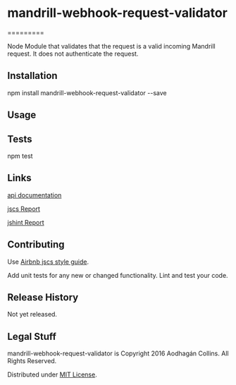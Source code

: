 # mandrill-webhook-request-validator
=========

Node Module that validates that the request is a valid incoming Mandrill request. It does not authenticate the request.

## Installation

  npm install mandrill-webhook-request-validator --save

## Usage

## Tests

  npm test

## Links

  [api documentation](./docs/api.md)

  [jscs Report](./docs/jscs.md)

  [jshint Report](./docs/jshint.md)

## Contributing

  Use [Airbnb jscs style guide](https://github.com/airbnb/javascript).

  Add unit tests for any new or changed functionality. Lint and test your code.

## Release History

  Not yet released.

## Legal Stuff

  mandrill-webhook-request-validator is Copyright 2016 Aodhagán Collins. All Rights Reserved.

  Distributed under [MIT License](https://tldrlegal.com/license/mit-license).

